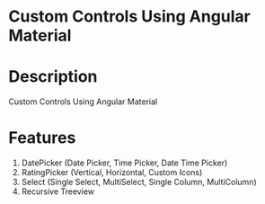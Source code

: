 # Custom Controls Using Angular Material
Description
==================================
Custom Controls Using Angular Material

Features
==================================
1. DatePicker (Date Picker, Time Picker, Date Time Picker)
2. RatingPicker (Vertical, Horizontal, Custom Icons)
3. Select (Single Select, MultiSelect, Single Column, MultiColumn)
4. Recursive Treeview
